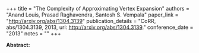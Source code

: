 +++
title = "The Complexity of Approximating Vertex Expansion"
authors = "Anand Louis, Prasad Raghavendra, Santosh S. Vempala"
paper_link = "http://arxiv.org/abs/1304.3139"
publication_details = "CoRR, abs/1304.3139, 2013, url: <a href='http://arxiv.org/abs/1304.3139' target='_blank'>http://arxiv.org/abs/1304.3139</a>."
conference_date = "2013"
notes = ""
+++

<b>Abstract:</b>
